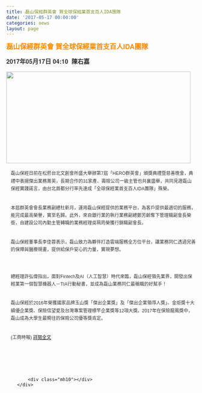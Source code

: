 ```yaml
---
title: 磊山保經群英會 賀全球保經業首支百人IDA團隊
date: '2017-05-17 00:00:00'
categories: news
layout: page
---
```


<div class="text">
			<div>
	<h1 style="border: 0px none; margin: 0px; outline: none 0px; padding: 0px; font-family: 微软雅黑, 黑体, &quot;helvetica neue&quot;, &quot;lucida grande&quot;, Arial, PMingLiU, &quot;Trebuchet MS&quot;, Helvetica, Verdana, sans-serif; line-height: 1.3; font-stretch: normal; font-size: 30px; color: rgb(49, 49, 51); width: 630px;">
		<span style="color: rgb(255, 140, 0);"><span style="font-size: 18px;">磊山保經群英會 賀全球保經業首支百人IDA團隊</span></span></h1>
	<div>
		&nbsp;</div>
	<h1 style="border: 0px none; margin: 0px; outline: none 0px; padding: 0px; font-family: 微软雅黑, 黑体, &quot;helvetica neue&quot;, &quot;lucida grande&quot;, Arial, PMingLiU, &quot;Trebuchet MS&quot;, Helvetica, Verdana, sans-serif; line-height: 1.3; font-stretch: normal; font-size: 30px; color: rgb(49, 49, 51); width: 630px;">
		<span style="font-size:16px;">2017年05月17日 04:10 &nbsp;陳右嘉</span></h1>
	<div>
		&nbsp;</div>
	<div>
		<span style="color: rgb(0, 0, 0);"><span style="font-size: 14px;"><img alt="" src="http://lsapp.leishan.com.tw/UserFiles/images/20170510%E7%A3%8A%E5%B1%B1%E6%96%B0%E8%81%9E%E7%A8%BF%E5%9C%96%281%29.jpg" style="width: 490px; height: 244px;"></span></span></div>
	<br>
	<div>
		<p style="border: 0px none; margin: 0px 0px 30px 12px; outline: none 0px; padding: 0px; font-size: 18px; line-height: 1.7; color: rgb(51, 51, 51); font-family: &quot;Microsoft JhengHei&quot;, sans-serif;">
			<span style="font-size: 12px;">磊山保經日前在松菸台北文創會所盛大舉辦第7屆「HERO群英會」頒獎典禮暨慈善晚會，典禮中表揚傑出業務菁英，長期合作的31家產、壽險公司一級主管也共襄盛舉，共同見證磊山保經實踐諾言，由台北首都分行率先達成「全球保經業首支百人IDA團隊」殊榮。</span></p>
		<p style="border: 0px none; margin: 0px 0px 30px 12px; outline: none 0px; padding: 0px; font-size: 18px; line-height: 1.7; color: rgb(51, 51, 51); font-family: &quot;Microsoft JhengHei&quot;, sans-serif;">
			<span style="font-size: 12px;">本屆群英會會長業務副總杜新月，運用磊山保經提供的業務平台，為客戶提供最適切的服務，能完成最高榮譽，實至名歸。此外，來自銀行業的執行業務副總鄭芳齡奪下管理職副會長榮銜，自建設公司內勤主管轉職的業務經理吳珮筠榮獲行銷職副會長。</span></p>
		<p style="border: 0px none; margin: 0px 0px 30px 12px; outline: none 0px; padding: 0px; font-size: 18px; line-height: 1.7; color: rgb(51, 51, 51); font-family: &quot;Microsoft JhengHei&quot;, sans-serif;">
			<span style="font-size: 12px;">磊山保經董事長李佳蓉表示，磊山致力為夥伴打造雲端服務全方位平台，讓業務同仁透過完善的保障與醫療規畫，提供給保戶安心的力量，實現夢想。</span></p>
		<div id="div-gpt-ad-Mobile-In-Read" style="border: 0px none; margin: 0px; outline: none 0px; padding: 0px; color: rgb(51, 51, 51); font-family: &quot;Microsoft JhengHei&quot;, sans-serif; font-size: 18px;">
			&nbsp;</div>
		<p style="border: 0px none; margin: 0px 0px 30px 12px; outline: none 0px; padding: 0px; font-size: 18px; line-height: 1.7; color: rgb(51, 51, 51); font-family: &quot;Microsoft JhengHei&quot;, sans-serif;">
			<span style="font-size: 12px;">總經理許弘偉指出，面對Fintech及AI（人工智慧）時代來臨，磊山保經領先業界，開發出保經業第一個智慧機器人－TIA行動秘書，並成為磊山業務同仁最稱職的好幫手！</span></p>
		<p style="border: 0px none; margin: 0px 0px 30px 12px; outline: none 0px; padding: 0px; font-size: 18px; line-height: 1.7; color: rgb(51, 51, 51); font-family: &quot;Microsoft JhengHei&quot;, sans-serif;">
			<span style="font-size: 12px;">磊山保經於2016年榮獲國家品牌玉山獎「傑出企業獎」及「傑出企業領導人獎」、金炬獎十大績優企業獎、保險信望愛及台灣專案管理標竿企業獎等12項大獎。2017年在保險龍鳳獎中，磊山成為大學生最嚮往的保險公司優等獎肯定。</span></p>
		<p style="border: 0px none; margin: 0px 0px 30px 12px; outline: none 0px; padding: 0px; font-size: 18px; line-height: 1.7; color: rgb(51, 51, 51); font-family: &quot;Microsoft JhengHei&quot;, sans-serif;">
			<span style="font-size: 12px;">(工商時報)&nbsp;<span style="color: rgb(0, 0, 255);"><a href="http://www.chinatimes.com/newspapers/20170517000180-260208">詳閱全文</a></span></span></p>
	</div>
	<div>
		<br>
		&nbsp;</div>
</div>
<div>
	&nbsp;</div>

			<div class="mh10"></div>
		</div>